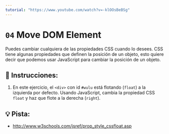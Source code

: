 ```yaml
---
tutorial: "https://www.youtube.com/watch?v=-klOOsBeBSg"
---
```



# `04` Move DOM Element 

Puedes cambiar cualquiera de las propiedades CSS cuando lo desees. CSS tiene algunas propiedades que definen la posición de un objeto, esto quiere decir que podemos usar JavaScript para cambiar la posición de un objeto.

## 📝 Instrucciones:

1. En este ejercicio, el `<div>` con id `#wulu` está flotando (`float`) a la izquierda por defecto. Usando JavaScript, cambia la propiedad CSS `float` y haz que flote a la derecha (`right`).

## 💡 Pista:

+ http://www.w3schools.com/jsref/prop_style_cssfloat.asp
